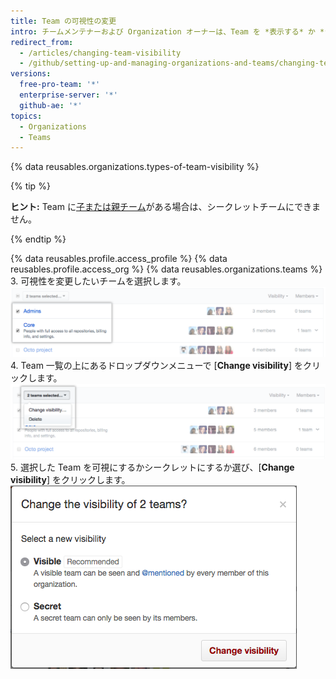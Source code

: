```yaml
---
title: Team の可視性の変更
intro: チームメンテナーおよび Organization オーナーは、Team を *表示する* か *シークレットにする* かを決定できます。
redirect_from:
  - /articles/changing-team-visibility
  - /github/setting-up-and-managing-organizations-and-teams/changing-team-visibility
versions:
  free-pro-team: '*'
  enterprise-server: '*'
  github-ae: '*'
topics:
  - Organizations
  - Teams
---
```


{% data reusables.organizations.types-of-team-visibility %}

{% tip %}

**ヒント:** Team に[子または親チーム](/articles/about-teams)がある場合は、シークレットチームにできません。

{% endtip %}

{% data reusables.profile.access_profile %}
{% data reusables.profile.access_org %}
{% data reusables.organizations.teams %}
3. 可視性を変更したいチームを選択します。 ![2 つの Team を選択した状態の Team リスト](/assets/images/help/teams/list-of-teams-selected.png)
4. Team 一覧の上にあるドロップダウンメニューで [**Change visibility**] をクリックします。 ![Team の可視性を変更するオプションのあるドロップダウンメニュー](/assets/images/help/teams/team-bulk-management-options.png)
5. 選択した Team を可視にするかシークレットにするか選び、[**Change visibility**] をクリックします。 ![チームを表示するまたはシークレットにするラジオボタンと、[Change visibility] ボタン](/assets/images/help/teams/select-and-confirm-new-visibility.png)
